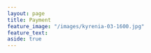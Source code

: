 ```yaml
---
layout: page
title: Payment
feature_image: "/images/kyrenia-03-1600.jpg"
feature_text: 
aside: true 
---
```

<br>
<br>
<br>


<script src="https://www.paypal.com/sdk/js?client-id=sb"></script>
<script>paypal.Buttons().render('body');</script>

<body>
  
  <div id="paypal-button-container"></div>

  <script>
    paypal.Buttons().render('#paypal-button-container');
    // This function displays Smart Payment Buttons on your web page.
  </script>

</body>
